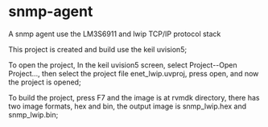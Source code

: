 # snmp-agent
A snmp agent use the LM3S6911 and lwip TCP/IP protocol stack

This project is created and build use the keil uvision5;

To open the project, In the keil uvision5 screen, select Project--Open Project..., then select the project file enet_lwip.uvproj,
press open, and now the project is opened;

To build the project, press F7 and the image is at rvmdk directory, there has two image formats, hex and bin, the output image is 
snmp_lwip.hex and snmp_lwip.bin;
